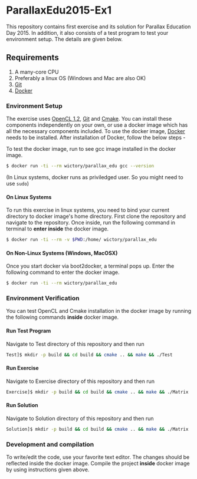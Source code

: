 # ParallaxEdu2015-Ex1
This repository contains first exercise and its solution for Parallax Education Day 2015. In addition, it also consists of a test program to test your environment setup. The details are given below.

## Requirements

1. A many-core CPU
2. Preferably a linux OS (Windows and Mac are also OK)
3. [Git](http://git-scm.com/downloads)
4. [Docker](https://docs.docker.com/installation/)

### Environment Setup

The exercise uses [OpenCL 1.2](https://www.khronos.org/opencl/), [Git](http://git-scm.com/) and [Cmake](http://www.cmake.org/). You can install these components independently on your own, or use a docker image which has all the necessary components included. To use the docker image, [Docker](https://docs.docker.com/installation/) needs to be installed. After installation of Docker, follow the below steps -

To test the docker image, run to see gcc image installed in the docker image. 
```bash
$ docker run -ti --rm wictory/parallax_edu gcc --version
```
(In Linux systems, docker runs as priviledged user. So you might need to use `sudo`)

#### On Linux Systems

To run this exercise in linux systems, you need to bind your current directory to docker image's home directory. First clone the repository and navigate to the repository. Once inside, run the following command in terminal to **enter inside** the docker image.

```bash
$ docker run -ti --rm -v $PWD:/home/ wictory/parallax_edu
```

#### On Non-Linux Systems (Windows, MacOSX)
Once you start docker via boot2docker, a terminal pops up. Enter the following command to enter the docker image.
```bash
$ docker run -ti --rm wictory/parallax_edu
```

### Environment Verification
You can test OpenCL and Cmake installation in the docker image by running the following commands **inside** docker image.

#### Run Test Program
Navigate to Test directory of this repository and then run
```bash
Test]$ mkdir -p build && cd build && cmake .. && make && ./Test
```

#### Run Exercise
Navigate to Exercise directory of this repository and then run
```bash
Exercise]$ mkdir -p build && cd build && cmake .. && make && ./Matrix
```

#### Run Solution
Navigate to Solution directory of this repository and then run
```bash
Solution]$ mkdir -p build && cd build && cmake .. && make && ./Matrix
```

### Development and compilation
To write/edit the code, use your favorite text editor. The changes should be reflected inside the docker image. Compile the project **inside** docker image by using instructions given above.


